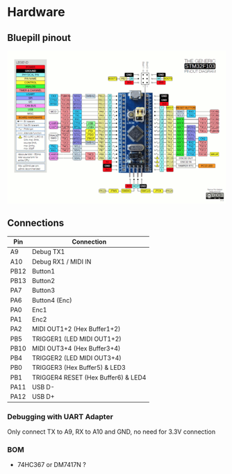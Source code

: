 # Hardware

## Bluepill pinout

![](images/pinout.png)

## Connections

| Pin  | Connection                                |
| ---- | ----------------------------------------- |
| A9   | Debug TX1                                 |
| A10  | Debug RX1 / MIDI IN                       |
| PB12 | Button1     		                           |
| PB13 | Button2     		                           |
| PA7  | Button3     		                           |
| PA6  | Button4 (Enc)                             |
| PA0  | Enc1                                      |
| PA1  | Enc2                                      |
| PA2  | MIDI OUT1+2 (Hex Buffer1+2)               |
| PB5  | TRIGGER1 (LED MIDI OUT1+2)                |
| PB10 | MIDI OUT3+4 (Hex Buffer3+4)               |
| PB4  | TRIGGER2 (LED MIDI OUT3+4)                |
| PB0  | TRIGGER3 (Hex Buffer5) & LED3             |
| PB1  | TRIGGER4 RESET (Hex Buffer6) & LED4       |
| PA11 | USB D-                                    |
| PA12 | USB D+                                    |

### Debugging with UART Adapter

Only connect TX to A9, RX to A10 and GND, no need for 3.3V connection

### BOM

* 74HC367 or DM7417N ?

